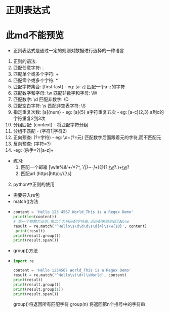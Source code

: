 # 正则表达式
# 此md不能预览
- 正则表达式是通过一定的规则对数据进行选择的一种语言
1. 正则的语法:
  1. 匹配任意字符: .
  2. 匹配单个或多个字符: +
  3. 匹配零个或多个字符: *
  4. 匹配字符集合: [first-last]
    - eg: [a-z] 匹配一个a-z的字符
  5. 匹配数字和字母: \w 匹配非数字和字母: \W
  6. 匹配数字: \d 匹配非数字: \D
  7. 匹配空白字符: \s 匹配非空表字符: \S
  8. 指定重复次数: [a]{num}
    - eg: [a]{5} a字符重复五次
    - eg: [a-c]{2,3} a到c的字符重复2到3次
  9. 分组匹配: (context)
    - 将匹配字符分组
  10. 分组不匹配
    - (字符1|字符2)
  11. 正向预查: (?=字符)
    - eg: \d+(?=元) 匹配数字后面跟着元的字符,而不匹配元
  12. 反向预查: (字符=?)
  13. -eg: (杀手=?)[a-z]+
  - 练习:
    1. 匹配一个邮箱
      [\w!#$%&'*+/=?^_`{|}~-]+(?:\.[\w!#$%&'*+/=?^_`{|}~-]+)*@(?:[\w](?:[\w-]*[\w])?\.)+[\w](?:[\w-]*[\w])?
    2. 匹配url
      (https|http)://[\s]
2. python中正则的使用
  - 需要导入re包
  - match()方法
  - ```python
    content = 'Hello 123 4567 World_This is a Regex Demo'
    print(len(content))
    # 第一个参数为正则,第二个为待匹配字符串.若匹配失败则返回None
    result = re.match('^Hello\s\d\d\d\s\d{4}\s\w{10}', content)
     print(result)
    print(result.group())
    print(result.span())
    ```
  - group()方法
  - ```python
    import re

    content = 'Hello 1234567 World_This is a Regex Demo'
    result = re.match('^Hello\s(\d+)\sWorld', content)
    print(result)
    print(result.group())
    print(result.group(1))
    print(result.span())
    ```
    group()将返回所有匹配字符
    group(n) 将返回第n个括号中的字符串
